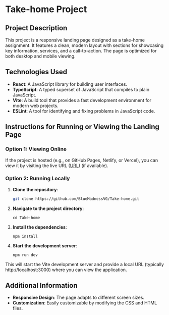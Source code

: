# Take-home Project

## Project Description

This project is a responsive landing page designed as a take-home assignment. It features a clean, modern layout with sections for showcasing key information, services, and a call-to-action. The page is optimized for both desktop and mobile viewing.

## Technologies Used

- **React**: A JavaScript library for building user interfaces.
- **TypeScript**: A typed superset of JavaScript that compiles to plain JavaScript.
- **Vite**: A build tool that provides a fast development environment for modern web projects.
- **ESLint**: A tool for identifying and fixing problems in JavaScript code.

## Instructions for Running or Viewing the Landing Page

### Option 1: Viewing Online

If the project is hosted (e.g., on GitHub Pages, Netlify, or Vercel), you can view it by visiting the live URL ([URL](https://take-home-eight-mu.vercel.app)) (if available).

### Option 2: Running Locally

1. **Clone the repository**:

   ```bash
   git clone https://github.com/BlueMadnessVG/Take-home.git
   ```

2. **Navigate to the project directory**:

   ```
   cd Take-home
   ```

3. **Install the dependencies**:

   ```
   npm install
   ```

4. **Start the development server**:

   ```
   npm run dev
   ```

This will start the Vite development server and provide a local URL (typically http://localhost:3000) where you can view the application.

## Additional Information

- **Responsive Design**: The page adapts to different screen sizes.
- **Customization**: Easily customizable by modifying the CSS and HTML files.
